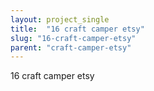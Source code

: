 ```yaml
---
layout: project_single
title:  "16 craft camper etsy"
slug: "16-craft-camper-etsy"
parent: "craft-camper-etsy"
---
```

16 craft camper etsy
